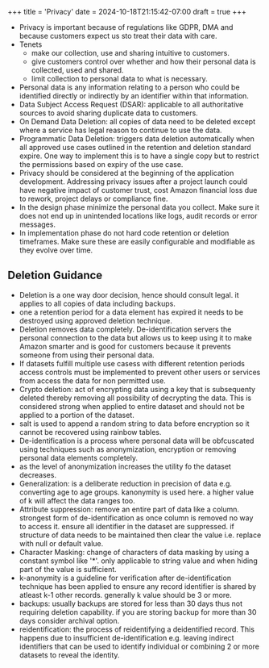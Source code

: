 +++
title = 'Privacy'
date = 2024-10-18T21:15:42-07:00
draft = true
+++
* Privacy is important because of regulations like GDPR, DMA and because customers expect us sto treat their data with care.
* Tenets
    * make our collection, use and sharing intuitive to customers.
    * give customers control over whether and how their personal data is collected, used and shared.
    * limit collection to personal data to what is necessary.
* Personal data is any information relating to a person who could be identified directly or indirectly by an identifier within that information.
* Data Subject Access Request (DSAR): applicable to all authoritative sources to avoid sharing duplicate data to customers.
* On Demand Data Deletion: all copies of data need to be deleted except where a service has legal reason to continue to use the data.
* Programmatic Data Deletion: triggers data deletion automatically when all approved use cases outlined in the retention and deletion standard expire. One way to implement this is to have a single copy but to restrict the permissions based on expiry of the use case.
* Privacy should be considered at the beginning of the application development. Addressing privacy issues after a project launch could have negative impact of customer trust, cost Amazon financial loss due to rework, project delays or compliance fine.
* In the design phase minimize the personal data you collect. Make sure it does not end up in unintended locations like logs, audit records or error messages.
* In implementation phase do not hard code retention or deletion timeframes. Make sure these are easily configurable and modifiable as they evolve over time.
## Deletion Guidance
* Deletion is a one way door decision, hence should consult legal. it applies to all copies of data including backups.
* one a retention period for a data element has expired it needs to be destroyed using approved deletion technique.
* Deletion removes data completely. De-identification servers the personal connection to the data but allows us to keep using it to make Amazon smarter and is good for customers because it prevents someone from using their personal data.
* If datasets fulfill multiple use casess with different retention periods access controls must be implemented to prevent other users or services from access the data for non permitted use.
* Crypto deletion: act of encrypting data using a key that is subsequenty deleted thereby removing all possibility of decrypting the data. This is considered strong when applied to entire dataset and should not be applied to a portion of the dataset.
* salt is used to append a random string to data before encryption so it cannot be recovered using rainbow tables.
* De-identification is a process where personal data will be obfcuscated using techniques such as anonymization, encryption or removing personal data elements completely.
* as the level of anonymization increases the utility fo the dataset decreases.
* Generalization: is a deliberate reduction in precision of data e.g. converting age to age groups. kanonymity is used here. a higher value of k  will affect the data ranges too.
* Attribute suppression: remove an entire part of data like a column. strongest form of de-identification as once column is removed no way to access it. ensure all identifier in the dataset are suppressed. if structure of data needs to be maintained then clear the value i.e. replace with null or default value.
* Character Masking: change of characters of data masking by using a constant symbol like '*'. only applicable to string value and when hiding part of the value is sufficient.
* k-anonymity is a guideline for verification after de-identification technique has been applied to ensure any record identifier is shared by atleast k-1 other records. generally k value should be 3 or more.
* backups: usually backups are stored for less than 30 days thus not requiring deletion capability. if you are storing backup for more than 30 days consider archival option.
* reidentification: the process of reidentifying a deidentified record. This happens due to insufficient de-identification e.g. leaving indirect identifiers that can be used to identify individual or combining 2 or more datasets to reveal the identity.


